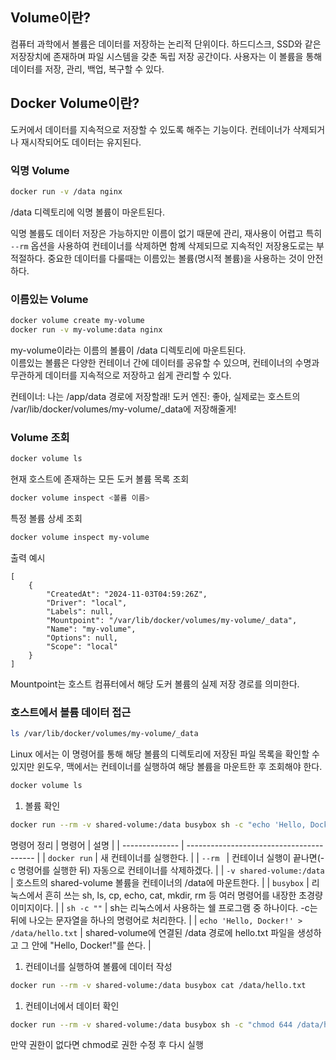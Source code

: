 ## Volume이란?

컴퓨터 과학에서 볼륨은 데이터를 저장하는 논리적 단위이다.
하드디스크, SSD와 같은 저장장치에 존재하며 파일 시스템을 갖춘 독립 저장 공간이다.
사용자는 이 볼륨을 통해 데이터를 저장, 관리, 백업, 복구할 수 있다.

## Docker Volume이란?
도커에서 데이터를 지속적으로 저장할 수 있도록 해주는 기능이다.
컨테이너가 삭제되거나 재시작되어도 데이터는 유지된다.

### 익명 Volume
```bash
docker run -v /data nginx
```
/data 디렉토리에 익명 볼륨이 마운트된다.

익명 볼륨도 데이터 저장은 가능하지만 이름이 없기 때문에 관리, 재사용이 어렵고
특히 `--rm` 옵션을 사용하여 컨테이너를 삭제하면 함꼐 삭제되므로 지속적인 저장용도로는 부적절하다.
중요한 데이터를 다룰때는 이름있는 볼륨(명시적 볼륨)을 사용하는 것이 안전하다.

### 이름있는 Volume
```bash
docker volume create my-volume
docker run -v my-volume:data nginx
```
my-volume이라는 이름의 볼륨이 /data 디렉토리에 마운트된다.  
이름있는 볼륨은 다양한 컨테이너 간에 데이터를 공유할 수 있으며, 컨테이너의 수명과 무관하게 데이터를 지속적으로 저장하고 쉽게 관리할 수 있다.


컨테이너: 나는 /app/data 경로에 저장할래!
도커 엔진: 좋아, 실제로는 호스트의 /var/lib/docker/volumes/my-volume/_data에 저장해줄게!

### Volume 조회
```bash
docker volume ls
```
현재 호스트에 존재하는 모든 도커 볼륨 목록 조회

```bash
docker volume inspect <볼륨 이름>
```
특정 볼륨 상세 조회

```bash
docker volume inspect my-volume
```

출력 예시
```
[
    {
        "CreatedAt": "2024-11-03T04:59:26Z",
        "Driver": "local",
        "Labels": null,
        "Mountpoint": "/var/lib/docker/volumes/my-volume/_data",
        "Name": "my-volume",
        "Options": null,
        "Scope": "local"
    }
]
```
Mountpoint는 호스트 컴퓨터에서 해당 도커 볼륨의 실제 저장 경로를 의미한다.

### 호스트에서 볼륨 데이터 접근
```bash
ls /var/lib/docker/volumes/my-volume/_data
```
Linux 에서는 이 명령어를 통해 해당 볼륨의 디렉토리에 저장된 파일 목록을 확인할 수 있지만 윈도우, 맥에서는 컨테이너를 실행하여 해당 볼륨을 마운트한 후 조회해야 한다.

```bash
docker volume ls
```

1. 볼륨 확인

```bash
docker run --rm -v shared-volume:/data busybox sh -c "echo 'Hello, Docker!' > /data/hello.txt"
```

명령어 정리
| 명령어            | 설명                                       |
| -------------- | ---------------------------------------- |
| `docker run`   | 새 컨테이너를 실행한다.                        |
| `--rm	`        | 컨테이너 실행이 끝나면(-c 명령어를 실행한 뒤) 자동으로 컨테이너를 삭제하겠다. |
| `-v shared-volume:/data`  | 호스트의 shared-volume 볼륨을 컨테이너의 /data에 마운트한다. |
| `busybox`   | 리눅스에서 흔히 쓰는 sh, ls, cp, echo, cat, mkdir, rm 등 여러 명령어를 내장한 초경량 이미지이다.             |
| `sh -c ""`   | sh는 리눅스에서 사용하는 쉘 프로그램 중 하나이다. -c는 뒤에 나오는 문자열을 하나의 명령어로 처리한다.             |
| `echo 'Hello, Docker!' > /data/hello.txt`   | shared-volume에 연결된 /data 경로에 hello.txt 파일을 생성하고 그 안에 "Hello, Docker!"를 쓴다. |

1. 컨테이너를 실행하여 볼륨에 데이터 작성  

```bash
docker run --rm -v shared-volume:/data busybox cat /data/hello.txt
```
1. 컨테이너에서 데이터 확인

```bash
docker run --rm -v shared-volume:/data busybox sh -c "chmod 644 /data/hello.txt"
```
만약 권한이 없다면 chmod로 권한 수정 후 다시 실행
